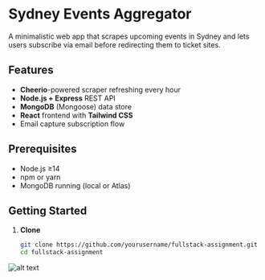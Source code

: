 # Sydney Events Aggregator

A minimalistic web app that scrapes upcoming events in Sydney and lets users subscribe via email before redirecting them to ticket sites.

## Features

- **Cheerio**-powered scraper refreshing every hour  
- **Node.js + Express** REST API  
- **MongoDB** (Mongoose) data store  
- **React** frontend with **Tailwind CSS**  
- Email capture subscription flow  

## Prerequisites

- Node.js ≥14  
- npm or yarn  
- MongoDB running (local or Atlas)  

## Getting Started

1. **Clone**  
   ```bash
   git clone https://github.com/yourusername/fullstack-assignment.git
   cd fullstack-assignment

![alt text](image.png)